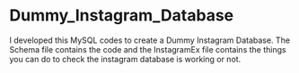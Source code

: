 # Dummy_Instagram_Database
I developed this MySQL codes to create a Dummy Instagram Database. 
The Schema file contains the code and the InstagramEx file contains the things you can do to
check the instagram database is working or not.
